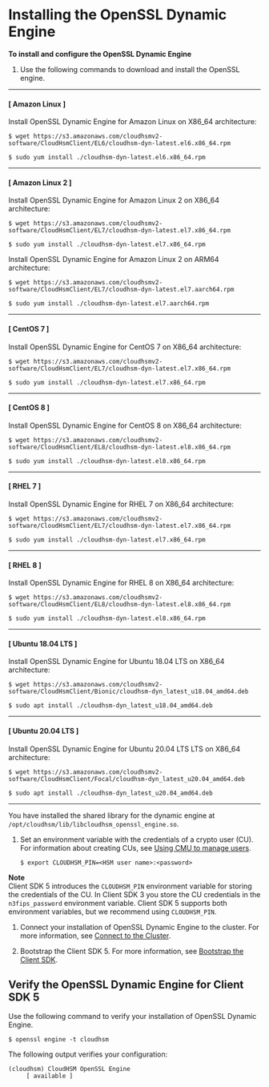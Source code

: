 # Installing the OpenSSL Dynamic Engine<a name="openssl5-install"></a>

**To install and configure the OpenSSL Dynamic Engine**

1. Use the following commands to download and install the OpenSSL engine\.

------
#### [ Amazon Linux ]

   Install OpenSSL Dynamic Engine for Amazon Linux on X86\_64 architecture:

   ```
   $ wget https://s3.amazonaws.com/cloudhsmv2-software/CloudHsmClient/EL6/cloudhsm-dyn-latest.el6.x86_64.rpm
   ```

   ```
   $ sudo yum install ./cloudhsm-dyn-latest.el6.x86_64.rpm
   ```

------
#### [ Amazon Linux 2 ]

   Install OpenSSL Dynamic Engine for Amazon Linux 2 on X86\_64 architecture:

   ```
   $ wget https://s3.amazonaws.com/cloudhsmv2-software/CloudHsmClient/EL7/cloudhsm-dyn-latest.el7.x86_64.rpm
   ```

   ```
   $ sudo yum install ./cloudhsm-dyn-latest.el7.x86_64.rpm
   ```

   Install OpenSSL Dynamic Engine for Amazon Linux 2 on ARM64 architecture:

   ```
   $ wget https://s3.amazonaws.com/cloudhsmv2-software/CloudHsmClient/EL7/cloudhsm-dyn-latest.el7.aarch64.rpm
   ```

   ```
   $ sudo yum install ./cloudhsm-dyn-latest.el7.aarch64.rpm
   ```

------
#### [ CentOS 7 ]

   Install OpenSSL Dynamic Engine for CentOS 7 on X86\_64 architecture:

   ```
   $ wget https://s3.amazonaws.com/cloudhsmv2-software/CloudHsmClient/EL7/cloudhsm-dyn-latest.el7.x86_64.rpm
   ```

   ```
   $ sudo yum install ./cloudhsm-dyn-latest.el7.x86_64.rpm
   ```

------
#### [ CentOS 8 ]

   Install OpenSSL Dynamic Engine for CentOS 8 on X86\_64 architecture:

   ```
   $ wget https://s3.amazonaws.com/cloudhsmv2-software/CloudHsmClient/EL8/cloudhsm-dyn-latest.el8.x86_64.rpm
   ```

   ```
   $ sudo yum install ./cloudhsm-dyn-latest.el8.x86_64.rpm
   ```

------
#### [ RHEL 7 ]

   Install OpenSSL Dynamic Engine for RHEL 7 on X86\_64 architecture:

   ```
   $ wget https://s3.amazonaws.com/cloudhsmv2-software/CloudHsmClient/EL7/cloudhsm-dyn-latest.el7.x86_64.rpm
   ```

   ```
   $ sudo yum install ./cloudhsm-dyn-latest.el7.x86_64.rpm
   ```

------
#### [ RHEL 8 ]

   Install OpenSSL Dynamic Engine for RHEL 8 on X86\_64 architecture:

   ```
   $ wget https://s3.amazonaws.com/cloudhsmv2-software/CloudHsmClient/EL8/cloudhsm-dyn-latest.el8.x86_64.rpm
   ```

   ```
   $ sudo yum install ./cloudhsm-dyn-latest.el8.x86_64.rpm
   ```

------
#### [ Ubuntu 18\.04 LTS ]

   Install OpenSSL Dynamic Engine for Ubuntu 18\.04 LTS on X86\_64 architecture:

   ```
   $ wget https://s3.amazonaws.com/cloudhsmv2-software/CloudHsmClient/Bionic/cloudhsm-dyn_latest_u18.04_amd64.deb
   ```

   ```
   $ sudo apt install ./cloudhsm-dyn_latest_u18.04_amd64.deb
   ```

------
#### [ Ubuntu 20\.04 LTS ]

   Install OpenSSL Dynamic Engine for Ubuntu 20\.04 LTS LTS on X86\_64 architecture:

   ```
   $ wget https://s3.amazonaws.com/cloudhsmv2-software/CloudHsmClient/Focal/cloudhsm-dyn_latest_u20.04_amd64.deb
   ```

   ```
   $ sudo apt install ./cloudhsm-dyn_latest_u20.04_amd64.deb
   ```

------

   You have installed the shared library for the dynamic engine at `/opt/cloudhsm/lib/libcloudhsm_openssl_engine.so`\.

1. Set an environment variable with the credentials of a crypto user \(CU\)\. For information about creating CUs, see [Using CMU to manage users](cli-users.md)\.

   ```
   $ export CLOUDHSM_PIN=<HSM user name>:<password>
   ```
**Note**  
Client SDK 5 introduces the `CLOUDHSM_PIN` environment variable for storing the credentials of the CU\. In Client SDK 3 you store the CU credentials in the `n3fips_password` environment variable\. Client SDK 5 supports both environment variables, but we recommend using `CLOUDHSM_PIN`\.

1. Connect your installation of OpenSSL Dynamic Engine to the cluster\. For more information, see [Connect to the Cluster](cluster-connect.md)\.

1. Bootstrap the Client SDK 5\. For more information, see [Bootstrap the Client SDK](cluster-connect.md#connect-how-to)\.

## Verify the OpenSSL Dynamic Engine for Client SDK 5<a name="verify-dyn-5"></a>

Use the following command to verify your installation of OpenSSL Dynamic Engine\.

```
$ openssl engine -t cloudhsm
```

The following output verifies your configuration:

```
(cloudhsm) CloudHSM OpenSSL Engine
     [ available ]
```